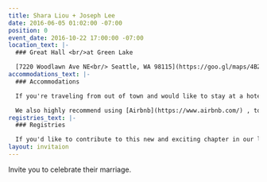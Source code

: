 ```yaml
---
title: Shara Liou + Joseph Lee
date: 2016-06-05 01:02:00 -07:00
position: 0
event_date: 2016-10-22 17:00:00 -07:00
location_text: |-
  ### Great Hall <br/>at Green Lake

  [7220 Woodlawn Ave NE<br/> Seattle, WA 98115](https://goo.gl/maps/4BZfy8oDGy12 "View on Google Maps")
accommodations_text: |-
  ### Accommodations

  If you're traveling from out of town and would like to stay at a hotel, we recommend staying at [University Inn](http://www.universityinnseattle.com/)or [Watertown Hotel](http://www.watertownseattle.com/) . Both are a short 10 minute drive away from our wedding venue, Great Hall at Green Lake. Use the code **WED** to get a discounted rate on your room.

  We also highly recommend using [Airbnb](https://www.airbnb.com/) , to find a unique place that suits your needs. If it's your first time using Airbnb, [sign up here](https://www.airbnb.com/c/sliou11) for $30 off.
registries_text: |-
  ### Registries

  If you'd like to contribute to this new and exciting chapter in our lives, please visit our registries at [Amazon](https://www.amazon.com/wedding/shara-liou-joe-lee-seattle-october-2016/registry/324Q8TYP7EUML "View our Amazon Registry") and [Macy's](http://www1.macys.com/registry/wedding/guest/?registryId=6623546 "View Our Registry on Macy's").
layout: invitaion
---
```


Invite you to celebrate their marriage.
